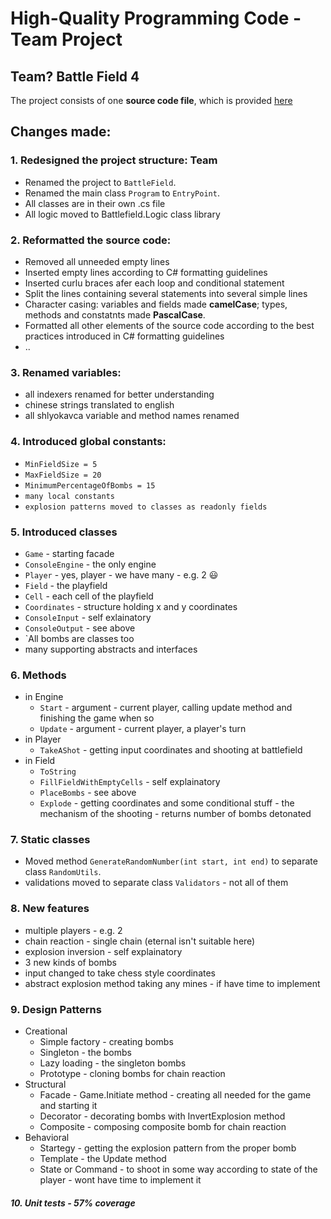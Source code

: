High-Quality Programming Code - Team Project
=============================================

 Team? Battle Field 4
--------
The project consists of one  **source code file**, which is provided [here](https://github.com/kiko81/HQC---Battle-Field-4-TeamWork/blob/master/before/Program.cs)
## Changes made:
### 1.  Redesigned the project structure: Team 
-   Renamed the project to `BattleField`.
-   Renamed the main class `Program` to `EntryPoint`.
-   All classes are in their own .cs file
-   All logic moved to Battlefield.Logic class library 

### 2.  Reformatted the source code:
-   Removed all unneeded empty lines
-   Inserted empty lines according to C# formatting guidelines
-   Inserted curlu braces afer each loop and conditional statement
-   Split the lines containing several statements into several simple lines
-   Character casing: variables and fields made **camelCase**; types, methods and constatnts made **PascalCase**.
-   Formatted all other elements of the source code according to the best practices introduced in C# formatting guidelines
-   ..

### 3.  Renamed variables:
-   all indexers renamed for better understanding
-   chinese strings translated to english
-   all shlyokavca variable and method names renamed 

### 4.  Introduced global constants:
-   `MinFieldSize = 5`
-   `MaxFieldSize = 20`
-   `MinimumPercentageOfBombs = 15`
-   `many local constants`
-   `explosion patterns moved to classes as readonly fields`

### 5.  Introduced classes
- `Game` - starting facade 
- `ConsoleEngine` - the only engine 
-  `Player` - yes, player - we have many - e.g. 2 :smiley:
-  `Field` - the playfield
-  `Cell` - each cell of the playfield
-  `Coordinates` - structure holding x and y coordinates
-  `ConsoleInput` - self exlainatory
-  `ConsoleOutput` - see above
-  `All bombs are classes too
-  many supporting abstracts and interfaces

### 6.  Methods
*   in Engine
    -   `Start` - argument - current player, calling update method and finishing the game when so 
    -   `Update` - argument - current player, a player's turn 
*   in Player
     -  `TakeAShot` - getting input coordinates and shooting at battlefield 
* in Field
    -   `ToString` 
    -   `FillFieldWithEmptyCells` - self explainatory
    -   `PlaceBombs` - see above
    -   `Explode` - getting coordinates and some conditional stuff - the mechanism of the shooting - returns number of bombs detonated

### 7.  Static classes
-   Moved method `GenerateRandomNumber(int start, int end)` to separate class `RandomUtils`.
-   validations moved to separate class `Validators` - not all of them 

### 8. New features 
-    multiple players - e.g. 2
-    chain reaction - single chain (eternal isn't suitable here)
-    explosion inversion - self explainatory
-    3 new kinds of bombs
-    input changed to take chess style coordinates
-    abstract explosion method taking any mines - if have time to implement

### 9. Design Patterns
- Creational
    -  Simple factory - creating bombs
    -  Singleton - the bombs 
    -  Lazy loading - the singleton bombs
    -  Prototype - cloning bombs for chain reaction
-   Structural
    - Facade - Game.Initiate method - creating all needed for the game and starting it
    - Decorator - decorating bombs with InvertExplosion method
    - Composite - composing composite bomb for chain reaction
-   Behavioral
    - Startegy - getting the explosion pattern from the proper bomb
    - Template - the Update method
    - State or Command - to shoot in some way according to state of the player - wont have time to implement it

##### 10. Unit tests - 57% coverage

